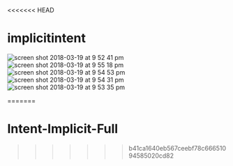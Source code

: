 <<<<<<< HEAD
# implicitintent
![screen shot 2018-03-19 at 9 52 41 pm](https://user-images.githubusercontent.com/16025686/37603126-7a7cbb86-2bc0-11e8-805a-3c10dbe8ee9d.png)
![screen shot 2018-03-19 at 9 55 18 pm](https://user-images.githubusercontent.com/16025686/37603062-4e4bae3c-2bc0-11e8-9ef1-dbf1052311ee.png)
![screen shot 2018-03-19 at 9 54 53 pm](https://user-images.githubusercontent.com/16025686/37603088-5b84dc2c-2bc0-11e8-9ce6-64b11d308a1d.png)
![screen shot 2018-03-19 at 9 54 31 pm](https://user-images.githubusercontent.com/16025686/37603102-664aeb9c-2bc0-11e8-9a87-c42cd458e5ac.png)
![screen shot 2018-03-19 at 9 53 35 pm](https://user-images.githubusercontent.com/16025686/37603114-71ff2a0c-2bc0-11e8-9db4-c47fd144c9f6.png)

=======
# Intent-Implicit-Full
>>>>>>> b41ca1640eb567ceebf78c66651094585020cd82
